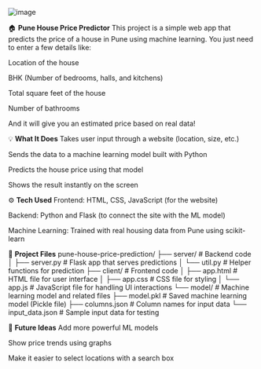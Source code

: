 ![image](https://github.com/user-attachments/assets/a57bdfd9-b918-4260-9f99-955b7b9a656d)





🏠 **Pune House Price Predictor**
This project is a simple web app that predicts the price of a house in Pune using machine learning. You just need to enter a few details like:

Location of the house

BHK (Number of bedrooms, halls, and kitchens)

Total square feet of the house

Number of bathrooms

And it will give you an estimated price based on real data!

💡 **What It Does**
Takes user input through a website (location, size, etc.)

Sends the data to a machine learning model built with Python

Predicts the house price using that model

Shows the result instantly on the screen

⚙️ **Tech Used**
Frontend: HTML, CSS, JavaScript (for the website)

Backend: Python and Flask (to connect the site with the ML model)

Machine Learning: Trained with real housing data from Pune using scikit-learn

📂 **Project Files**
pune-house-price-prediction/
├── server/                # Backend code
│   ├── server.py          # Flask app that serves predictions
│   └── util.py            # Helper functions for prediction
├── client/                # Frontend code
│   ├── app.html           # HTML file for user interface
│   ├── app.css            # CSS file for styling
│   └── app.js             # JavaScript file for handling UI interactions
└── model/                 # Machine learning model and related files
    ├── model.pkl          # Saved machine learning model (Pickle file)
    ├── columns.json       # Column names for input data
    └── input_data.json    # Sample input data for testing

🔮 **Future Ideas**
Add more powerful ML models

Show price trends using graphs

Make it easier to select locations with a search box
